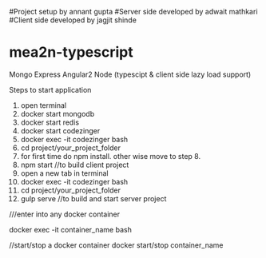 #Project setup by annant gupta
#Server side developed by adwait mathkari
#Client side developed by jagjit shinde


# mea2n-typescript
Mongo Express Angular2 Node (typescipt & client side lazy load support)



Steps to start application
1. open terminal
2. docker start mongodb
3. docker start redis
4. docker start codezinger
5. docker exec -it codezinger bash
6. cd project/your_project_folder
7. for first time do npm install. other wise move to step 8.
8. npm start //to build client project
9. open a new tab in terminal
10. docker exec -it codezinger bash
11. cd project/your_project_folder
12. gulp serve //to build and start server project





///enter into any docker container

docker exec -it container_name bash


//start/stop a docker container
docker start/stop container_name
